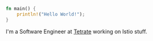 ```rust
fn main() {
    println!("Hello World!");
}
```

I'm a Software Engineer at [Tetrate](https://tetrate.io) working on Istio stuff.
